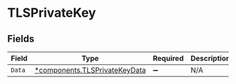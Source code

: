 # TLSPrivateKey


## Fields

| Field                                                                     | Type                                                                      | Required                                                                  | Description                                                               |
| ------------------------------------------------------------------------- | ------------------------------------------------------------------------- | ------------------------------------------------------------------------- | ------------------------------------------------------------------------- |
| `Data`                                                                    | [*components.TLSPrivateKeyData](../../models/shared/tlsprivatekeydata.md) | :heavy_minus_sign:                                                        | N/A                                                                       |
